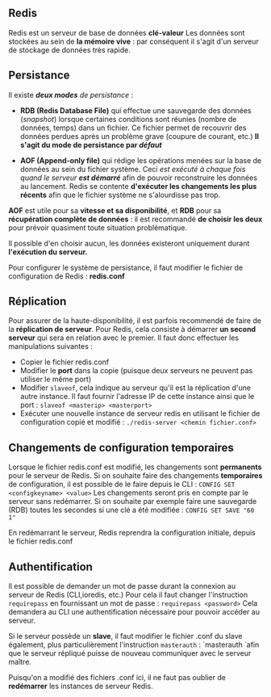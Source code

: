 ## Redis

Redis est un serveur de base de données **clé-valeur**
Les données sont stockées au sein de **la mémoire vive** : par conséquent il s'agit d'un serveur de stockage de données très rapide.

## Persistance

Il existe ***deux modes** de persistance* :

- **RDB (Redis Database File)** qui effectue une sauvegarde des données (*snapshot*) lorsque certaines conditions sont réunies (nombre de données, temps) dans un fichier. Ce fichier permet de recouvrir des données perdues après un problème grave (coupure de courant, etc.)
**Il s'agit du mode de persistance par *défaut*** 

- **AOF (Append-only file)** qui rédige les opérations menées sur la base de données au sein du fichier système. Ceci *est exécuté à chaque fois quand le serveur **est démarré*** afin de pouvoir reconstruire les données au lancement. Redis se contente **d'exécuter les changements les plus récents** afin que le fichier système ne s'alourdisse pas trop.

**AOF** est utile pour sa **vitesse et sa disponibilité**, et **RDB** pour sa **récupération complète de données** : il est recommandé **de choisir les deux** pour prévoir quasiment toute situation problématique.

Il possible d'en choisir aucun, les données existeront uniquement durant **l'exécution du serveur.**

Pour configurer le système de persistance, il faut modifier le fichier de configuration de Redis : **redis.conf**

## Réplication

Pour assurer de la haute-disponibilité, il est parfois recommendé de faire de la **réplication de serveur**.
Pour Redis, cela consiste à démarrer **un second serveur** qui sera en relation avec le premier.
Il faut donc effectuer les manipulations suivantes :

- Copier le fichier redis.conf
- Modifier le **port** dans la copie (puisque deux serveurs ne peuvent pas utiliser le même port)
- Modifier `slaveof`, cela indique au serveur qu'il est la réplication d'une autre instance. Il faut fournir l'adresse IP de cette instance ainsi que le port : `slaveof <masterip> <masterport>`
- Exécuter une nouvelle instance de serveur redis en utilisant le fichier de configuration copié et modifié : `./redis-server <chemin fichier.conf>`

## Changements de configuration temporaires

Lorsque le fichier redis.conf est modifié, les changements sont **permanents** pour le serveur de Redis.
Si on souhaite faire des changements **temporaires** de configuration, il est possible de le faire depuis le CLI : `CONFIG SET <configkeyname> <value>`
Les changements seront pris en compte par le serveur sans redémarrer.
Si on souhaite par exemple faire une sauvegarde (RDB) toutes les secondes si une clé a été modifiée : `CONFIG SET SAVE "60 1"`

En redémarrant le serveur, Redis reprendra la configuration initiale, depuis le fichier redis.conf

## Authentification

Il est possible de demander un mot de passe durant la connexion au serveur de Redis (CLI,ioredis, etc.)
Pour cela il faut changer l'instruction `requirepass` en fournissant un mot de passe : `requirepass <password>`
Cela demandera au CLI une authentification nécessaire pour pouvoir accéder au serveur.

Si le serveur possède un **slave**, il faut modifier le fichier .conf du slave également, plus particulièrement l'instruction `masterauth` :
`masterauth <masterpassword>̀  afin que le serveur répliqué puisse de nouveau communiquer avec le serveur maître.

Puisqu'on a modifié des fichiers .conf ici, il ne faut pas oublier de **redémarrer** les instances de serveur Redis.